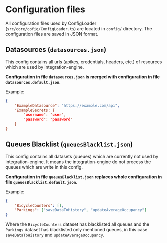 # Configuration files

All configuration files used by ConfigLoader (`src/core/cofig/ConfigLoader.ts`) are located in `config/` directory. The configuration files are saved in JSON format.

## Datasources (`datasources.json`)

This config contains all urls (apikes, credentials, headers, etc.) of resources which are used by integration-engine.

**Configuration in file `datasources.json` is merged with configuration in file `datasources.default.json`.**

Example:

```datasources.json
{
    "ExampleDatasource": "https://example.com/api",
    "ExampleSecrets: {
        "username": "user",
        "password": "password"
    }
}
```

## Queues Blacklist (`queuesBlacklist.json`)

This config contains all datasets (queues) which are currently not used by integration-engine. It means the integration-engine do not process the queues which are write in this config.

**Configuration in file `queuesBlacklist.json` replaces whole configuration in file `queuesBlacklist.default.json`.**

Example:

```queuesBlacklist.json
{
    "BicycleCounters": [],
    "Parkings": ["saveDataToHistory", "updateAverageOccupancy"]
}
```
Where the `BicycleCounters` dataset has blacklisted all queues and the `Parkings` dataset has blacklisted only mentioned queues, in this case `saveDataToHistory` and `updateAverageOccupancy`.
